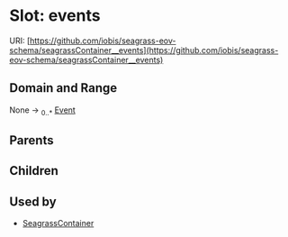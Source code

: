 
# Slot: events



URI: [https://github.com/iobis/seagrass-eov-schema/seagrassContainer__events](https://github.com/iobis/seagrass-eov-schema/seagrassContainer__events)


## Domain and Range

None &#8594;  <sub>0..\*</sub> [Event](Event.md)

## Parents


## Children


## Used by

 * [SeagrassContainer](SeagrassContainer.md)
